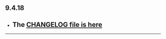 ## 9.4.18

- ## The [CHANGELOG file is here](https://flutter-sound.canardoux.xyz/changelog.html)

-----------------------------------------------------------------------------------------------------------------------------------
